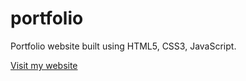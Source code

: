# portfolio

Portfolio website built using HTML5, CSS3, JavaScript.

[Visit my website](https://shivanikhirwal.netlify.app/)
